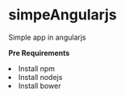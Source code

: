 # simpeAngularjs

Simple app in angularjs

<b>Pre Requirements</b>
<li>Install npm</li>
<li>Install nodejs</li>
<li>Install bower</li>

